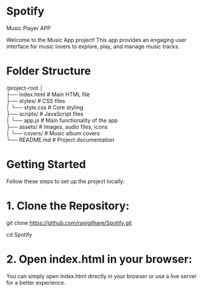 # Spotify
Music Player APP

Welcome to the Music App project! This app provides an engaging user interface for music lovers to explore, play, and manage music tracks. 

# Folder Structure

/project-root
│  
├── index.html                # Main HTML file  
├── styles/                   # CSS files  
│   └── style.css             # Core styling  
├── scripts/                  # JavaScript files  
│   └── app.js                # Main functionality of the app  
├── assets/                   # Images, audio files, icons  
│   └── covers/               # Music album covers  
└── README.md                 # Project documentation  

# Getting Started
Follow these steps to set up the project locally:

# 1. Clone the Repository:
git clone https://github.com/ranigilhare/Spotify.git

cd Spotify
# 2. Open index.html in your browser:
You can simply open index.html directly in your browser or use a live server for a better experience.



